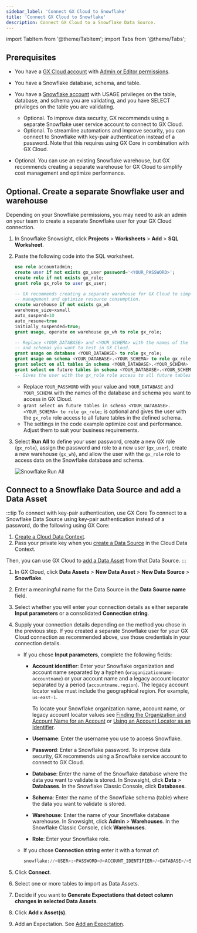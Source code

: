 ```yaml
---
sidebar_label: 'Connect GX Cloud to Snowflake'
title: 'Connect GX Cloud to Snowflake'
description: Connect GX Cloud to a Snowflake Data Source.
---
```


import TabItem from '@theme/TabItem';
import Tabs from '@theme/Tabs';

## Prerequisites

- You have a [GX Cloud account](https://greatexpectations.io/cloud) with [Admin or Editor permissions](/cloud/users/manage_users.md#roles-and-responsibilities).

- You have a Snowflake database, schema, and table.

- You have a [Snowflake account](https://docs.snowflake.com/en/user-guide-admin) with USAGE privileges on the table, database, and schema you are validating, and you have SELECT privileges on the table you are validating.
   - Optional. To improve data security, GX recommends using a separate Snowflake user service account to connect to GX Cloud.
   - Optional. To streamline automations and improve security, you can connect to Snowflake with key-pair authentication instead of a password. Note that this requires using GX Core in combination with GX Cloud.

- Optional. You can use an existing Snowflake warehouse, but GX recommends creating a separate warehouse for GX Cloud to simplify cost management and optimize performance.

## Optional. Create a separate Snowflake user and warehouse

Depending on your Snowflake permissions, you may need to ask an admin on your team to create a separate Snowflake user for your GX Cloud connection.

1. In Snowflake Snowsight, click **Projects** > **Worksheets** > **Add** > **SQL Worksheet**.

2. Paste the following code into the SQL worksheet.

   ```sql title="Snowflake Snowsight"
   use role accountadmin;
   create user if not exists gx_user password='<YOUR_PASSWORD>';
   create role if not exists gx_role;
   grant role gx_role to user gx_user;

   -- GX recommends creating a separate warehouse for GX Cloud to simplify cost 
   -- management and optimize resource consumption. 
   create warehouse if not exists gx_wh
   warehouse_size=xsmall
   auto_suspend=10
   auto_resume=true
   initially_suspended=true;
   grant usage, operate on warehouse gx_wh to role gx_role; 

   -- Replace <YOUR_DATABASE> and <YOUR_SCHEMA> with the names of the databases
   -- and schemas you want to test in GX Cloud.
   grant usage on database <YOUR_DATABASE> to role gx_role;
   grant usage on schema <YOUR_DATABASE>.<YOUR_SCHEMA> to role gx_role;
   grant select on all tables in schema <YOUR_DATABASE>.<YOUR_SCHEMA> to role gx_role;
   grant select on future tables in schema <YOUR_DATABASE>.<YOUR_SCHEMA> to role gx_role; 
   -- Gives the user with the gx_role role access to all future tables in the defined schema.
   ```

   - Replace `YOUR_PASSWORD` with your value and `YOUR_DATABASE` and `YOUR_SCHEMA` with the names of the database and schema you want to access in GX Cloud.
   - `grant select on future tables in schema <YOUR_DATABASE>.<YOUR_SCHEMA> to role gx_role;` is optional and gives the user with the `gx_role` role access to all future tables in the defined schema.
   - The settings in the code example optimize cost and performance. Adjust them to suit your business requirements.

3. Select **Run All** to define your user password, create a new GX role (`gx_role`), assign the password and role to a new user (`gx_user`), create a new warehouse (`gx_wh`), and allow the user with the `gx_role` role to access data on the Snowflake database and schema.

   ![Snowflake Run All](/img/run_all.png)


## Connect to a Snowflake Data Source and add a Data Asset

:::tip To connect with key-pair authentication, use GX Core
To connect to a Snowflake Data Source using key-pair authentication instead of a password, do the following using GX Core: 

1. [Create a Cloud Data Context](/core/set_up_a_gx_environment/create_a_data_context.md?context_type=gx_cloud).
2. Pass your private key when you [create a Data Source](/core/connect_to_data/sql_data/sql_data.md) in the Cloud Data Context.

Then, you can use GX Cloud to [add a Data Asset](/cloud/data_assets/manage_data_assets.md#add-a-data-asset-from-an-existing-data-source) from that Data Source.
:::

1. In GX Cloud, click **Data Assets** > **New Data Asset** > **New Data Source** > **Snowflake**.

2. Enter a meaningful name for the Data Source in the **Data Source name** field.

3. Select whether you will enter your connection details as either separate **Input parameters** or a consolidated **Connection string**.

4. Supply your connection details depending on the method you chose in the previous step.  If you created a separate Snowflake user for your GX Cloud connection as recommended above, use those credentials in your connection details.

   - If you chose **Input parameters**, complete the following fields:

      - **Account identifier**: Enter your Snowflake organization and account name separated by a hyphen (`oraganizationname-accountname`) or your account name and a legacy account locator separated by a period (`accountname.region`). The legacy account locator value must include the geographical region. For example, `us-east-1`. 
    
         To locate your Snowflake organization name, account name, or legacy account locator values see [Finding the Organization and Account Name for an Account](https://docs.snowflake.com/en/user-guide/admin-account-identifier#finding-the-organization-and-account-name-for-an-account) or [Using an Account Locator as an Identifier](https://docs.snowflake.com/en/user-guide/admin-account-identifier#using-an-account-locator-as-an-identifier).
    
      - **Username**: Enter the username you use to access Snowflake.

      - **Password**: Enter a Snowflake password. To improve data security, GX recommends using a Snowflake service account to connect to GX Cloud.

      - **Database**: Enter the name of the Snowflake database where the data you want to validate is stored. In Snowsight, click **Data** > **Databases**. In the Snowflake Classic Console, click **Databases**.
 
      - **Schema**: Enter the name of the Snowflake schema (table) where the data you want to validate is stored.

      - **Warehouse**: Enter the name of your Snowflake database warehouse. In Snowsight, click **Admin** > **Warehouses**. In the Snowflake Classic Console, click **Warehouses**.

      - **Role**: Enter your Snowflake role.

   - If you chose **Connection string** enter it with a format of:

      ```python title="Snowflake connection string"
      snowflake://<USER>:<PASSWORD>@<ACCOUNT_IDENTIFIER>/<DATABASE>/<SCHEMA>?warehouse=<WAREHOUSE>&role=<ROLE>
      ```
   
5. Click **Connect**. 

6. Select one or more tables to import as Data Assets.

7. Decide if you want to **Generate Expectations that detect column changes in selected Data Assets**.

8. Click **Add x Asset(s)**. 

9. Add an Expectation. See [Add an Expectation](/cloud/expectations/manage_expectations.md#add-an-expectation).


